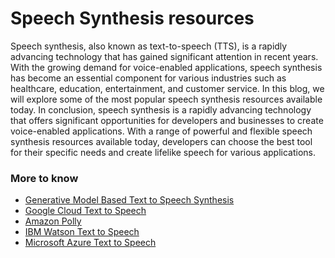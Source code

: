 # Speech Synthesis resources

Speech synthesis, also known as text-to-speech (TTS), is a rapidly advancing technology that has gained significant attention in recent years. With the growing demand for voice-enabled applications, speech synthesis has become an essential component for various industries such as healthcare, education, entertainment, and customer service. In this blog, we will explore some of the most popular speech synthesis resources available today.
In conclusion, speech synthesis is a rapidly advancing technology that offers significant opportunities for developers and businesses to create voice-enabled applications. With a range of powerful and flexible speech synthesis resources available today, developers can choose the best tool for their specific needs and create lifelike speech for various applications.

### More to know

- [Generative Model Based Text to Speech Synthesis](https://www.youtube.com/watch?v=nsrSrYtKkT8)
- [Google Cloud Text to Speech](https://cloud.google.com/blog/products/ai-machine-learning/create-custom-voices-with-google-cloud-text-to-speech)
- [Amazon Polly](https://aws.amazon.com/blogs/machine-learning/category/artificial-intelligence/amazon-polly/)
- [IBM Watson Text to Speech](https://www.ibm.com/blog/tag/watson-text-to-speech/)
- [Microsoft Azure Text to Speech](https://azure.microsoft.com/en-us/blog/announcing-new-voices-and-emotions-to-azure-neural-text-to-speech/)
